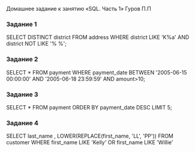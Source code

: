 Домашнее задание к занятию «SQL. Часть 1» Гуров П.П

### Задание 1
SELECT DISTINCT district FROM address WHERE district LIKE 'K%a' AND district NOT LIKE '% %';
### Задание 2
SELECT * FROM payment WHERE payment_date BETWEEN '2005-06-15 00:00:00' AND '2005-06-18 23:59:59' AND amount>10;
### Задание 3
SELECT * FROM payment ORDER BY payment_date DESC LIMIT 5;
### Задание 4
SELECT last_name , LOWER(REPLACE(first_name, 'LL', 'PP')) FROM customer WHERE first_name LIKE 'Kelly' OR first_name LIKE 'Willie'
